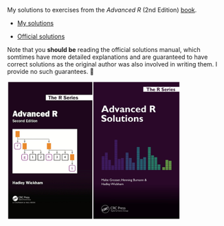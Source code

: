 My solutions to exercises from the _Advanced R_ (2nd Edition) [book](https://adv-r.hadley.nz/). 


- [My solutions](https://github.com/IndrajeetPatil/Advanced-R-exercises)

- [Official solutions](https://advanced-r-solutions.rbind.io/index.html)

Note that you **should be** reading the official solutions manual, which somtimes have more detailed explanations and are guaranteed to have correct solutions as the original author was also involved in writing them. I provide no such guarantees. 😬

<img src="assets/combined.jpg" width="80%" />

